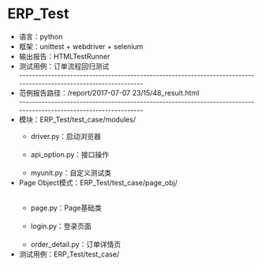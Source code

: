 # ERP_Test
<ul>
<li>语言：python</li>
<li>框架：unittest + webdriver + selenium</li>
<li>输出报告：HTMLTestRunner</li>
<li>测试用例：订单流程回归测试</li>
-----------------------------------------------------------------------------------------------------------------
<li>范例报告路径：/report/2017-07-07 23/15/48_result.html</li>
-----------------------------------------------------------------------------------------------------------------
<li>模块：ERP_Test/test_case/modules/</li>
<ul>
    <li>driver.py：启动浏览器</li>
    <li>api_option.py：接口操作</li>
    <li>myunit.py：自定义测试类</li>
</ul>
<li>Page Object模式：ERP_Test/test_case/page_obj/</li>
<ul>
    <li>page.py：Page基础类</li>
    <li>login.py：登录页面</li>
    <li>order_detail.py：订单详情页</li>
</ul>
<li>测试用例：ERP_Test/test_case/</li>
</ul>
